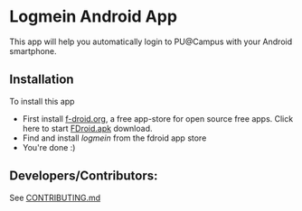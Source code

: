 Logmein Android App
===================

This app will help you automatically login to PU@Campus with your Android smartphone.  

## Installation
To install this app 
* First install [f-droid.org](http://fdroid.org), a free app-store for open source free apps. Click here to start [FDroid.apk](https://f-droid.org/FDroid.apk) download.
* Find and install _logmein_ from the fdroid app store
* You're done :)

## Developers/Contributors:  
See [CONTRIBUTING.md](CONTRIBUTING.md)

